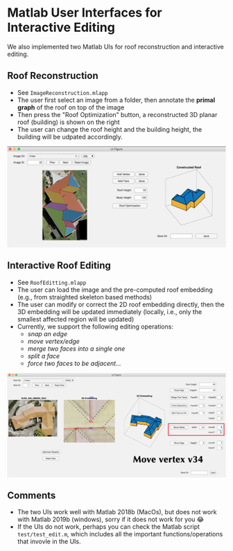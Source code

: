 # Matlab User Interfaces for Interactive Editing
We also implemented two Matlab UIs for roof reconstruction and interactive editing. 
## Roof Reconstruction
- See ```ImageReconstruction.mlapp```
- The user first select an image from a folder, then annotate the **primal graph** of the roof on top of the image
- Then press the "Roof Optimization" button, a reconstructed 3D planar roof (building) is shown on the right
- The user can change the roof height and the building height, the building will be udpated accordingly.

<p align="center">
  <img align="center"  src="../figs/ui_matlab_recon.png" width="800">
</p>

## Interactive Roof Editing
- See ```RoofEditting.mlapp```
- The user can load the image and the pre-computed roof embedding (e.g., from straighted skeleton based methods)
- The user can modify or correct the 2D roof embedding directly, then the 3D embedding will be updated immediately (locally, i.e., only the smallest affected region will be updated)
- Currently, we support the following editing operations:
  - *snap an edge*
  - *move vertex/edge*
  - *merge two faces into a single one*
  - *split a face*
  - *force two faces to be adjacent...*

<p align="center">
  <img align="center"  src="../figs/ui_matlab_edit.png" width="800">
</p>

## Comments
- The two UIs work well with Matlab 2018b (MacOs), but does not work with Matlab 2019b (windows), sorry if it does not work for you 😂
- If the UIs do not work, perhaps you can check the Matlab script ```test/test_edit.m```, which includes all the important functions/operations that invovle in the UIs.
